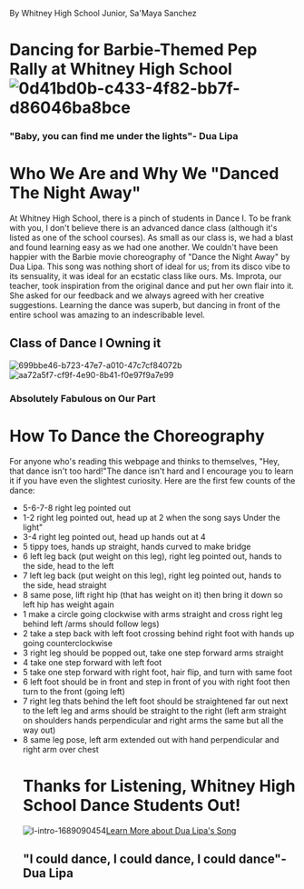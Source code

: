 By Whitney High School Junior, Sa'Maya Sanchez
<div>
  <h1>Dancing for Barbie-Themed Pep Rally at Whitney High School <img src="https://github.com/WetSoup/Choreo4DTNA/assets/146305544/0d41bd0b-c433-4f82-bb7f-d86046ba8bce" alt="0d41bd0b-c433-4f82-bb7f-d86046ba8bce"></h1>
  <h3>"Baby, you can find me under the lights"- Dua Lipa</h3>
  <h1>Who We Are and Why We "Danced The Night Away"</h1>
  <p>At Whitney High School, there is a pinch of students in Dance I. To be frank with you, I don't believe there is an advanced dance class (although it's listed as one of the school courses). As small as our class is, we had a blast and found learning easy as we had one another. We couldn't have been happier with the Barbie movie choreography of "Dance the Night Away" by Dua Lipa. This song was nothing short of ideal for us; from its disco vibe to its sensuality, it was ideal for an ecstatic class like ours. Ms. Improta, our teacher, took inspiration from the original dance and put her own flair into it. She asked for our feedback and we always agreed with her creative suggestions. Learning the dance was superb, but dancing in front of the entire school was amazing to an indescribable level.</p>
  <h2>Class of Dance I Owning it</h2><img src="https://github.com/WetSoup/Choreo4DTNA/assets/146305544/699bbe46-b723-47e7-a010-47c7cf84072b" alt="699bbe46-b723-47e7-a010-47c7cf84072b"> <img src="https://github.com/WetSoup/Choreo4DTNA/assets/146305544/aa72a5f7-cf9f-4e90-8b41-f0e97f9a7e99" alt="aa72a5f7-cf9f-4e90-8b41-f0e97f9a7e99">
  <h3>Absolutely Fabulous on Our Part</h3>
  <h1>How To Dance the Choreography</h1><a>For anyone who's reading this webpage and thinks to themselves, "Hey, that dance isn't too hard!"The dance isn't hard and I encourage you to learn it if you have even the slightest curiosity. Here are the first few counts of the dance:</a>
  <ul>
    <li>5-6-7-8 right leg pointed out</li>
    <li>1-2 right leg pointed out, head up at 2 when the song says Under the light"</li>
    <li>3-4 right leg pointed out, head up hands out at 4</li>
    <li>5 tippy toes, hands up straight, hands curved to make bridge</li>
    <li>6 left leg back (put weight on this leg), right leg pointed out, hands to the side, head to the left</li>
    <li>7 left leg back (put weight on this leg), right leg pointed out, hands to the side, head straight</li>
    <li>8 same pose, lift right hip (that has weight on it) then bring it down so left hip has weight again</li>
    <li>1 make a circle going clockwise with arms straight and cross right leg behind left /arms should follow legs)</li>
    <li>2 take a step back with left foot crossing behind right foot with hands up going counterclockwise</li>
    <li>3 right leg should be popped out, take one step forward arms straight</li>
    <li>4 take one step forward with left foot</li>
    <li>5 take one step forward with right foot, hair flip, and turn with same foot</li>
    <li>6 left foot should be in front and step in front of you with right foot then turn to the front (going left)</li>
    <li>7 right leg thats behind the left foot should be straightened far out next to the left leg and arms should be straight to the right (left arm straight on shoulders hands perpendicular and right arms the same but all the way out)</li>
    <li>8 same leg pose, left arm extended out with hand perpendicular and right arm over chest</li>
    <h1>Thanks for Listening, Whitney High School Dance Students Out!</h1><img src="https://www.looper.com/img/gallery/barbie-why-greta-gerwig-had-to-include-disco-to-make-the-film-work/l-intro-1689090454.jpg" alt="l-intro-1689090454"><a href="https://en.wikipedia.org/wiki/Dance_the_Night" target="_blank">Learn More about Dua Lipa's Song</a>
    <h2>"I could dance, I could dance, I could dance"- Dua Lipa</h2>
  </ul>
</div>

